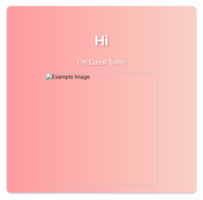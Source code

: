 <div style="background: linear-gradient(to right, #ff9a9e, #fad0c4);
            padding: 20px; 
            border-radius: 10px; 
            box-shadow: 0px 2px 5px rgba(0, 0, 0, 0.3);">
  <h1 style="color: #ffffff; 
             text-align: center; 
             font-size: 36px;
             text-shadow: 2px 2px 4px rgba(0, 0, 0, 0.3);">
   Hi
  </h1>
  <p style="color: #ffffff; 
            text-align: center; 
            font-size: 18px;
            text-shadow: 2px 2px 4px rgba(0, 0, 0, 0.3);">
   I'm Dassi Sofer
  </p>
  <div style="display: flex; 
              justify-content: center;">
    <img src="https://example.com/image.png" 
         alt="Example Image" 
         style="width: 300px; 
                height: auto;
                border-radius: 5px;">
  </div>
</div>
